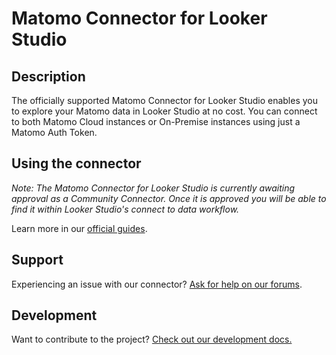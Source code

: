 # Matomo Connector for Looker Studio

## Description

The officially supported Matomo Connector for Looker Studio enables you to explore your
Matomo data in Looker Studio at no cost. You can connect to both Matomo Cloud instances
or On-Premise instances using just a Matomo Auth Token.

## Using the connector

_Note: The Matomo Connector for Looker Studio is currently awaiting approval as a Community
Connector. Once it is approved you will be able to find it within Looker Studio's connect to data
workflow._

Learn more in our [official guides](https://matomo.org/guide/apis/looker-studio/).

## Support

Experiencing an issue with our connector? [Ask for help on our forums](https://forum.matomo.org/c/looker-studio/25).

## Development

Want to contribute to the project? [Check out our development docs.](/DEVELOPMENT.md)
